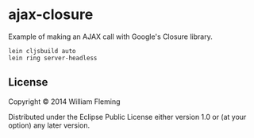 # ajax-closure

Example of making an AJAX call with Google's Closure library.

```
lein cljsbuild auto
lein ring server-headless
```

## License

Copyright © 2014 William Fleming

Distributed under the Eclipse Public License either version 1.0 or (at
your option) any later version.
